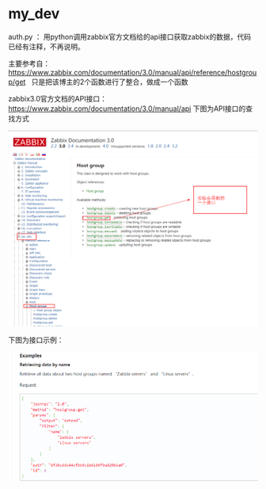 # my_dev

auth.py ： 用python调用zabbix官方文档给的api接口获取zabbix的数据，代码已经有注释，不再说明。

主要参考自： https://www.zabbix.com/documentation/3.0/manual/api/reference/hostgroup/get   只是把该博主的2个函数进行了整合，做成一个函数

zabbix3.0官方文档的API接口： https://www.zabbix.com/documentation/3.0/manual/api
下图为API接口的查找方式

![image](https://github.com/chenjinjay/my_dev/blob/master/picture/1.jpg)

下图为接口示例：

![image](https://github.com/chenjinjay/my_dev/blob/master/picture/2.jpg)
